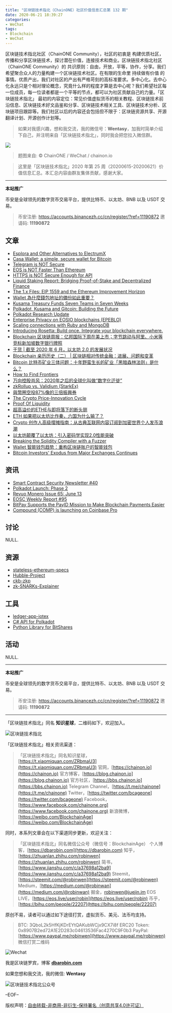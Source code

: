 ```yaml
---
title: "区块链技术指北（ChainONE）社区价值信息汇总第 132 期"
date: 2020-06-21 18:39:27
categories:
- WeChat
tags:
- Blockchain
- WeChat
---
```

区块链技术指北社区（ChainONE Community），社区的初衷是 构建优质社区，传播和分享区块链技术，探讨潜在价值，连接技术和商业。区块链技术指北社区（ChainONE Community）的 共识原则：自由，开放，平等，协作，分享。我们希望聚合众人的力量构建一个区块链技术社区。在有限的生命里 持续做有价值 的事情。优质产出，我们对社区的产出有严格苛刻的高标准要求。多中心化。去中心化永远只是个相对理论概念，究竟什么样的程度才算是去中心呢？我们希望社区每一位成员，每一位读者都是一个平等的节点，都可以为社区贡献自己的力量。「区块链技术指北」 最初的内容定位：常见价值虚拟货币的相关教程、区块链技术前沿信息、区块链技术好文品鉴和分享、区块链技术相关工具、区块链技术分析、区块链项目跟踪等。我们社区以后的内容还会包括但不限于：区块链资源共享、开源翻译计划、开源创作计划等。
<!-- more -->

> 如果对我感兴趣，想和我交流，我的微信号：**Wentasy**，加我时简单介绍下自己，并注明来自「区块链技术指北」，同时我会把您拉入微信群。

![](https://cdn.dbarobin.com/EFxCQjC.png)

> 题图来自: © ChainONE / WeChat / chainon.io

> 这里是「区块链技术指北」2020 年第 25 周（20200615-20200621）价值信息汇总。本汇总内容由群友集体贡献，感谢大家。

***

**本站推广**

币安是全球领先的数字货币交易平台，提供比特币、以太坊、BNB 以及 USDT 交易。

> 币安注册: https://accounts.binancezh.cc/cn/register/?ref=11190872
> 邀请码: **11190872**

## 文章

* [Esplora and Other Alternatives to ElectrumX](https://bbs.chainon.io/d/5851)
* [Casa Wallet: a simple, secure wallet for Bitcoin](https://bbs.chainon.io/d/5852)
* [Telegram is NOT Secure](https://bbs.chainon.io/d/5853)
* [EOS is NOT Faster Than Ethereum](https://bbs.chainon.io/d/5854)
* [HTTPS is NOT Secure Enough for API](https://bbs.chainon.io/d/5855)
* [Liquid Staking Report: Bridging Proof-of-Stake and Decentralized Finance](https://bbs.chainon.io/d/5856)
* [The 1.x Files: EIP 1559 and the Ethereum Improvement Horizon](https://bbs.chainon.io/d/5858)
* [Wallet 為什麼錢包地址的備份如此重要？](https://bbs.chainon.io/d/5859)
* [Kusama Treasury Funds Seven Teams in Seven Weeks](https://bbs.chainon.io/d/5860)
* [Polkadot, Kusama and Gitcoin: Building the Future](https://bbs.chainon.io/d/5861)
* [Polkadot Research Update](https://bbs.chainon.io/d/5862)
* [Enterprise Privacy on EOSIO blockchains (EPEBLO)](https://bbs.chainon.io/d/5865)
* [Scaling connections with Ruby and MongoDB](https://bbs.chainon.io/d/5868)
* [Introducing Rosetta: Build once. Integrate your blockchain everywhere.](https://bbs.chainon.io/d/5870)
* [Blockchain 区块链周报：亿邦国际下周在美上市；字节跳动与阿里、小米等竞标新加坡数字银行牌照](https://bbs.chainon.io/d/5871)
* [干货 | 截至 2020 年 6 月，以太坊 2.0 的发展状况](https://bbs.chainon.io/d/5878)
* [Blockchain 亲历历史（二） | 区块链相对传统金融：进展、问题和变革](https://bbs.chainon.io/d/5879)
* [Bitcoin 比特币矿业三体问题：十年野蛮生长的矿业「黑暗森林法则」是什么？](https://bbs.chainon.io/d/5880)
* [How to Find Frontiers](https://bbs.chainon.io/d/5882)
* [万向控股肖风：2020年之后的全球化叫做“数字化迁徙”](https://bbs.chainon.io/d/5883)
* [zkRollup vs. Validium (StarkEx)](https://bbs.chainon.io/d/5884)
* [與幣圈空投87%像的三倍振興券](https://bbs.chainon.io/d/5885)
* [The Crypto Price-Innovation Cycle](https://bbs.chainon.io/d/5886)
* [Proof Of Liquidity](https://bbs.chainon.io/d/5887)
* [超高溢价的ETHE与即将落下的断头铡](https://bbs.chainon.io/d/5888)
* [ETH 如果把以太坊比作秦，六国为什么输了？](https://bbs.chainon.io/d/5889)
* [Crypto 创作人高级摆摊指南：从古典互联网内容订阅到加密世界个人发币浪潮](https://bbs.chainon.io/d/5890)
* [以太坊颠覆了以太坊：引入密码学实现2.0性能突破](https://bbs.chainon.io/d/5891)
* [Breaking the Solidity Compiler with a Fuzzer](https://bbs.chainon.io/d/5892)
* [Wallet 智能钱包趋势：重构区块链账户的智能钱包](https://bbs.chainon.io/d/5893)
* [Bitcoin Investors' Exodus from Major Exchanges Continues](https://bbs.chainon.io/d/5894)

## 资讯

* [Smart Contract Security Newsletter #40](https://bbs.chainon.io/d/5857)
* [Polkadot Launch: Phase 2](https://bbs.chainon.io/d/5863)
* [Revuo Monero Issue 65: June 13](https://bbs.chainon.io/d/5864)
* [EOSC Weekly Report #95](https://bbs.chainon.io/d/5866)
* [BitPay Supports the PayID Mission to Make Blockchain Payments Easier](https://bbs.chainon.io/d/5867)
* [Compound (COMP) is launching on Coinbase Pro](https://bbs.chainon.io/d/5869)

## 讨论

NULL.

## 资源

* [stateless-ethereum-specs](https://bbs.chainon.io/d/5874)
* [Hubble-Project](https://bbs.chainon.io/d/5875)
* [ckb-zkp](https://bbs.chainon.io/d/5877)
* [zk-SNARKs-Explainer](https://bbs.chainon.io/d/5881)

## 工具

* [ledger-app-iotex](https://bbs.chainon.io/d/5872)
* [C# API for Polkadot](https://bbs.chainon.io/d/5873)
* [Python Library for BitShares](https://bbs.chainon.io/d/5876)

## 活动

NULL.

***

**本站推广**

币安是全球领先的数字货币交易平台，提供比特币、以太坊、BNB 以及 USDT 交易。

> 币安注册: https://accounts.binancezh.cc/cn/register/?ref=11190872
> 邀请码: **11190872**

***

「区块链技术指北」同名 **知识星球**，二维码如下，欢迎加入。

![区块链技术指北](https://cdn.dbarobin.com/3YzonTR.png)

「区块链技术指北」相关资讯渠道：

> 「区块链技术指北」同名知识星球，[https://t.xiaomiquan.com/ZRbmaU3](https://t.xiaomiquan.com/ZRbmaU3)
> 官网，[https://chainon.io](https://chainon.io)
> 官方博客，[https://blog.chainon.io](https://blog.chainon.io)
> 官方社区，[https://bbs.chainon.io](https://bbs.chainon.io)
> Telegram Channel，[https://t.me/chainone](https://t.me/chainone)
> Twitter，[https://twitter.com/bcageone](https://twitter.com/bcageone)
> Facebook，[https://www.facebook.com/chainone.org](https://www.facebook.com/chainone.org)
> 新浪微博，[https://weibo.com/BlockchainAge](https://weibo.com/BlockchainAge)

同时，本系列文章会在以下渠道同步更新，欢迎关注：

> 「区块链技术指北」同名微信公众号（微信号：BlockchainAge）
> 个人博客，[https://dbarobin.com](https://dbarobin.com)
> 知乎，[https://zhuanlan.zhihu.com/robinwen](https://zhuanlan.zhihu.com/robinwen)
> 简书，[https://www.jianshu.com/c/a37698a12ba9](https://www.jianshu.com/c/a37698a12ba9)
> Steemit，[https://steemit.com/@robinwen](https://steemit.com/@robinwen)
> Medium，[https://medium.com/@robinwan](https://medium.com/@robinwan)
> 掘金，[robinwen@juejin.im](https://juejin.im/user/5673ccae60b2260ee435f89a/posts)
> EOS LIVE，[https://eos.live/user/robin](https://eos.live/user/robin)
> 币乎，[https://bihu.com/people/22207](https://bihu.com/people/22207)

原创不易，读者可以通过如下途径打赏，虚拟货币、美元、法币均支持。

> BTC: 3QboL2k5HfKjKDrEYtQAKubWCjx9CX7i8f
> ERC20 Token: 0x8907B2ed72A1E2D283c04613536Fac4270C9F0b3
> PayPal: [https://www.paypal.me/robinwen](https://www.paypal.me/robinwen)
> 微信打赏二维码

![Wechat](https://cdn.dbarobin.com/SzoNl5b.jpg)

我是区块链罗宾，博客 **[dbarobin.com](https://dbarobin.com/)**

如果您想和我交流，我的微信: **Wentasy**

![区块链技术指北公众号](https://cdn.dbarobin.com/w0wignb.png)

–EOF–

版权声明：[自由转载-非商用-非衍生-保持署名（创意共享4.0许可证）](http://creativecommons.org/licenses/by-nc-nd/4.0/deed.zh)
